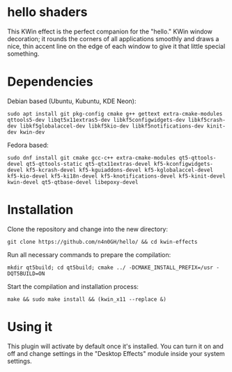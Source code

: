 # hello shaders

This KWin effect is the perfect companion for the "hello." KWin window decoration; it rounds the corners of all applications smoothly and draws a nice, thin accent line on the edge of each window to give it that little special something.

# Dependencies
Debian based (Ubuntu, Kubuntu, KDE Neon):
```
sudo apt install git pkg-config cmake g++ gettext extra-cmake-modules qttools5-dev libqt5x11extras5-dev libkf5configwidgets-dev libkf5crash-dev libkf5globalaccel-dev libkf5kio-dev libkf5notifications-dev kinit-dev kwin-dev 
```
Fedora based:
```
sudo dnf install git cmake gcc-c++ extra-cmake-modules qt5-qttools-devel qt5-qttools-static qt5-qtx11extras-devel kf5-kconfigwidgets-devel kf5-kcrash-devel kf5-kguiaddons-devel kf5-kglobalaccel-devel kf5-kio-devel kf5-ki18n-devel kf5-knotifications-devel kf5-kinit-devel kwin-devel qt5-qtbase-devel libepoxy-devel
```

# Installation
Clone the repository and change into the new directory:
```
git clone https://github.com/n4n0GH/hello/ && cd kwin-effects
```
Run all necessary commands to prepare the compilation:
```
mkdir qt5build; cd qt5build; cmake ../ -DCMAKE_INSTALL_PREFIX=/usr -DQT5BUILD=ON 
```
Start the compilation and installation process:
```
make && sudo make install && (kwin_x11 --replace &)
```

# Using it
This plugin will activate by default once it's installed. You can turn it on and off and change settings in the "Desktop Effects" module inside your system settings.
